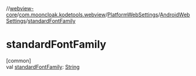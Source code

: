 //[webview-core](../../../../index.md)/[com.mooncloak.kodetools.webview](../../index.md)/[PlatformWebSettings](../index.md)/[AndroidWebSettings](index.md)/[standardFontFamily](standard-font-family.md)

# standardFontFamily

[common]\
val [standardFontFamily](standard-font-family.md): [String](https://kotlinlang.org/api/latest/jvm/stdlib/kotlin/-string/index.html)
